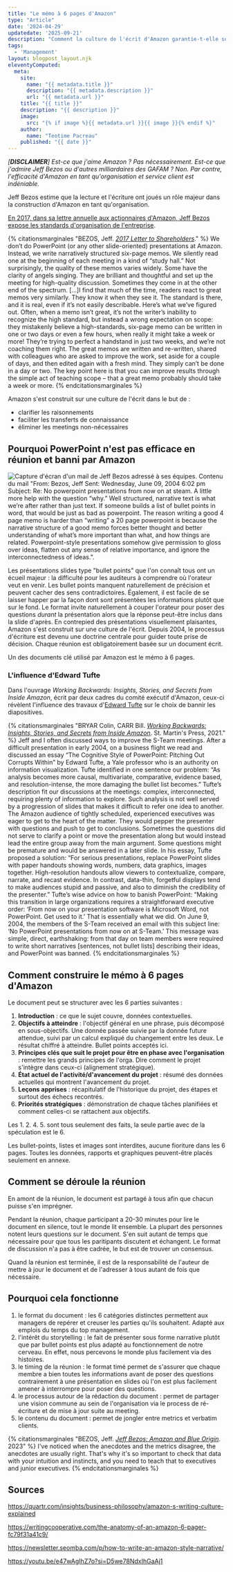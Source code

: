 ```yaml
---
title: "Le mémo à 6 pages d'Amazon"
type: "Article"
date: '2024-04-29'
updatedate: '2025-09-21'
description: "Comment la culture de l'écrit d'Amazon garantie-t-elle son efficacité ?"
tags: 
  - 'Management'
layout: blogpost_layout.njk
eleventyComputed:
  meta:
    site:
      name: "{{ metadata.title }}"
      description: "{{ metadata.description }}"
      url: "{{ metadata.url }}"
    title: "{{ title }}"
    description: "{{ description }}"
    image:
      src: "{% if image %}{{ metadata.url }}{{ image }}{% endif %}"
    author:
      name: "Teotime Pacreau"
    published: "{{ date }}"
---
```


*[**DISCLAIMER**] Est-ce que j'aime Amazon ? Pas nécessairement. Est-ce que j'admire Jeff Bezos ou d'autres milliardaires des GAFAM ? Non. Par contre, l'efficacité d'Amazon en tant qu'organisation et service client est indéniable.*

Jeff Bezos estime que la lecture et l'écriture ont joués un rôle majeur dans la construction d'Amazon en tant qu'organisation.

[En 2017, dans sa lettre annuelle aux actionnaires d'Amazon, Jeff Bezos expose les standards d'organisation de l'entreprise](https://www.aboutamazon.com/news/company-news/2017-letter-to-shareholders).

{% citationsmarginales "BEZOS, Jeff. <a href='https://www.aboutamazon.com/news/company-news/2017-letter-to-shareholders'><em>2017 Letter to Shareholders</em></a>." %}
We don’t do PowerPoint (or any other slide-oriented) presentations at Amazon. Instead, we write narratively structured six-page memos. We silently read one at the beginning of each meeting in a kind of “study hall.” Not surprisingly, the quality of these memos varies widely. Some have the clarity of angels singing. They are brilliant and thoughtful and set up the meeting for high-quality discussion. Sometimes they come in at the other end of the spectrum.
[...]I find that much of the time, readers react to great memos very similarly. They know it when they see it. The standard is there, and it is real, even if it’s not easily describable.
Here’s what we’ve figured out. Often, when a memo isn’t great, it’s not the writer’s inability to recognize the high standard, but instead a wrong expectation on scope: they mistakenly believe a high-standards, six-page memo can be written in one or two days or even a few hours, when really it might take a week or more! They’re trying to perfect a handstand in just two weeks, and we’re not coaching them right. The great memos are written and re-written, shared with colleagues who are asked to improve the work, set aside for a couple of days, and then edited again with a fresh mind. They simply can’t be done in a day or two. The key point here is that you can improve results through the simple act of teaching scope – that a great memo probably should take a week or more.
{% endcitationsmarginales %}

Amazon s'est construit sur une culture de l'écrit dans le but de :

- clarifier les raisonnements
- faciliter les transferts de connaissance
- éliminer les meetings non-nécessaires

## Pourquoi PowerPoint n'est pas efficace en réunion et banni par Amazon

![Capture d'écran d'un mail de Jeff Bezos adressé à ses équipes. Contenu du mail "**From:** Bezos, Jeff **Sent:** Wednesday, June 09, 2004 6:02 pm **Subject:** Re: No powerpoint presentations from now on at steam. A little more help with the question “why.” Well structured, narrative text is what we’re after rather than just text. If someone builds a list of bullet points in word, that would be just as bad as powerpoint. The reason writing a good 4 page memo is harder than “writing” a 20 page powerpoint is because the narrative structure of a good memo forces better thought and better understanding of what’s more important than what, and how things are related. Powerpoint-style presentations somehow give permission to gloss over ideas, flatten out any sense of relative importance, and ignore the interconnectedness of ideas.".](/img/bezos_email.webp "Mail de Jeff Bezos adressé à ses équipes demandant de stopper l'utilisation de PowerPoint")

Les présentations slides type "bullet points" que l'on connaît tous ont un écueil majeur : la difficulté pour les auditeurs à comprendre où l'orateur veut en venir. Les bullet points manquent naturellement de précision et peuvent cacher des sens contradictoires. Également, il est facile de se laisser happer par la façon dont sont présentées les informations plutôt que sur le fond.
Le format invite naturellement à couper l'orateur pour poser des questions *durant* la présentation alors que la réponse peut-être inclus dans la slide d'après.
En contrepied des présentations visuellement plaisantes, Amazon s'est construit sur une culture de l'écrit. Depuis 2004, le processus d'écriture est devenu une doctrine centrale pour guider toute prise de décision.
Chaque réunion est obligatoirement basée sur un document écrit.

Un des documents clé utilisé par Amazon est le mémo à 6 pages.

### L'influence d'Edward Tufte

Dans l'ouvrage *Working Backwards: Insights, Stories, and Secrets from Inside Amazon*, écrit par deux cadres du comité exécutif d'Amazon, ceux-ci révèlent l'influence des travaux d'[Edward Tufte](https://www.teotimepacreau.fr/blog/produire-un-document-print-sans-logiciel-de-traitement-de-texte/#:~:text=d%E2%80%99Edward%20Tufte.%20Ce%20dernier%20a%20th%C3%A9oris%C3%A9%20la%20pr%C3%A9sentation%20d%E2%80%99information%20au%20format%20texte%20pour%20qu%E2%80%99elle%20soit%20le%20plus%20compr%C3%A9hensible%20possible) sur le choix de bannir les diapositives.

{% citationsmarginales "BRYAR Colin, CARR Bill. <a href='https://www.edwardtufte.com/notebook/edward-tufte-presentation-method-caused-jeff-bezos-amazon-aws-to-throw-out-powerpoint/'><em>Working Backwards: Insights, Stories, and Secrets from Inside Amazon</em></a>.  St. Martin's Press, 2021." %}
Jeff and I often discussed ways to improve the S-Team meetings. After a difficult presentation in early 2004, on a business flight we read and discussed an essay “The Cognitive Style of PowerPoint: Pitching Out Corrupts Within” by Edward Tufte, a Yale professor who is an authority on information visualization. Tufte identified in one sentence our problem:
“As analysis becomes more causal, multivariate, comparative, evidence based, and resolution-intense, the more damaging the bullet list becomes.”
Tufte’s description fit our discussions at the meetings: complex, interconnected, requiring plenty of information to explore. Such analysis is not well served by a progression of slides that makes it difficult to refer one idea to another. The Amazon audience of tightly scheduled, experienced executives was eager to get to the heart of the matter. They would pepper the presenter with questions and push to get to conclusions. Sometimes the questions did not serve to clarify a point or move the presentation along but would instead lead the entire group away from the main argument. Some questions might be premature and would be answered in a later slide. In his essay, Tufte proposed a solution:
“For serious presentations, replace PowerPoint slides with paper handouts showing words, numbers, data graphics, images together. High-resolution handouts allow viewers to contextualize, compare, narrate, and recast evidence. In contrast, data-thin, forgetful displays tend to make audiences stupid and passive, and also to diminish the credibility of the presenter.”
Tufte’s wise advice on how to banish PowerPoint:
“Making this transition in large organizations requires a straightforward executive order: ‘From now on your presentation software is Microsoft Word, not PowerPoint. Get used to it.’
That is essentially what we did. On June 9, 2004, the members of the S-Team received an email with this subject line: ‘No PowerPoint presentations from now on at S-Team.’ This message was simple, direct, earthshaking: from that day on team members were required to write short narratives [sentences, not bullet lists] describing their ideas, and PowerPoint was banned.
{% endcitationsmarginales %}

## Comment construire le mémo à 6 pages d'Amazon

Le document peut se structurer avec les 6 parties suivantes :

1. **Introduction** : ce que le sujet couvre, données contextuelles.
2. **Objectifs à atteindre** : l'objectif général en une phrase, puis décomposé en sous-objectifs. Une donnée passée suivie par la donnée future attendue, suivi par un calcul expliqué du changement entre les deux. Le résultat chiffré à atteindre. Bullet points acceptés ici.
3. **Principes clés que suit le projet pour être en phase avec l'organisation** : remettre les grands principes de l'orga. Dire comment le projet s'intègre dans ceux-ci (alignement stratégique).
4. **État actuel de l'activité/d'avancement du projet** : résumé des données actuelles qui montrent l'avancement du projet.
5. **Leçons apprises** : récapitulatif de l'historique du projet, des étapes et surtout des échecs recontrés.
6. **Priorités stratégiques** : démonstration de chaque tâches planifiées et comment celles-ci se rattachent aux objectifs.

Les 1. 2. 4. 5. sont tous seulement des faits, la seule partie avec de la spéculation est le 6.

Les bullet-points, listes et images sont interdites, aucune fioriture dans les 6 pages. Toutes les données, rapports et graphiques peuvent-être placés seulement en annexe.

## Comment se déroule la réunion

En amont de la réunion, le document est partagé à tous afin que chacun puisse s'en imprégner.

Pendant la réunion, chaque participant a 20-30 minutes pour lire le document en silence, tout le monde lit ensemble. La plupart des personnes notent leurs questions sur le document. S'en suit autant de temps que nécessaire pour que tous les paritipants discutent et échangent. Le format de discussion n'a pas à être cadrée, le but est de trouver un consensus.

Quand la réunion est terminée, il est de la responsabilité de l'auteur de mettre à jour le document et de l'adresser à tous autant de fois que nécessaire.

## Pourquoi cela fonctionne

1. le format du document : les 6 catégories distinctes permettent aux managers de repérer et creuser les parties qu'ils souhaitent. Adapté aux emplois du temps du top management.
2. l'intérêt du storytelling : le fait de présenter sous forme narrative plutôt que par bullet points est plus adapté au fonctionnement de notre cerveau. En effet, nous percevons le monde plus facilement via des histoires.
3. le timing de la réunion : le format timé permet de s'assurer que chaque membre a bien toutes les informations avant de poser des questions contrairement à une présentation en slides où l'on est plus facilement amener à interrompre pour poser des questions.
4. le processus autour de la rédaction du document : permet de partager une vision commune au sein de l'organisation via le process de ré-écriture et de mise à jour suite au meeting.
5. le contenu du document : permet de jongler entre metrics et verbatim clients.

{% citationsmarginales "BEZOS, Jeff. <a href='https://lexfridman.com/jeff-bezos/'><em>Jeff Bezos: Amazon and Blue Origin</em></a>. 2023" %}
I've noticed when the anecdotes and the metrics disagree, the anecdotes are usually right. That's why it's so important to check that data with your intuition and instincts, and you need to teach that to executives and junior executives.
{% endcitationsmarginales %}

## Sources

<https://quartr.com/insights/business-philosophy/amazon-s-writing-culture-explained>

<https://writingcooperative.com/the-anatomy-of-an-amazon-6-pager-fc79f31a41c9/>

<https://newsletter.seomba.com/p/how-to-write-an-amazon-style-narrative/>

https://youtu.be/e47wAgIhZ7o?si=D5we78NdxIhGaAj1